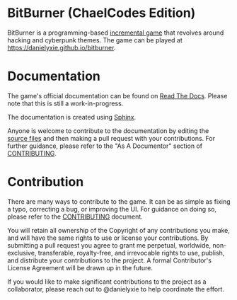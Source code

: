 # BitBurner (ChaelCodes Edition)
BitBurner is a programming-based [incremental game](https://en.wikipedia.org/wiki/Incremental_game)
that revolves around hacking and cyberpunk themes.
The game can be played at https://danielyxie.github.io/bitburner.

# Documentation
The game's official documentation can be found on [Read The
Docs](http://bitburner.readthedocs.io/). Please note that this is still a
work-in-progress.

The documentation is created using [Sphinx](http://www.sphinx-doc.org).

Anyone is welcome to contribute to the documentation by editing the [source
files](/doc/source) and then making a pull request with your contributions.
For further guidance, please refer to the "As A Documentor" section of
[CONTRIBUTING](CONTRIBUTING.md).

# Contribution
There are many ways to contribute to the game. It can be as simple as fixing
a typo, correcting a bug, or improving the UI. For guidance on doing so,
please refer to the [CONTRIBUTING](CONTRIBUTING.md) document.

You will retain all ownership of the Copyright of any contributions you make,
and will have the same rights to use or license your contributions. By
submitting a pull request you agree to grant me perpetual, worldwide,
non-exclusive, transferable, royalty-free, and irrevocable rights to use,
publish, and distribute your contributions to the project. A formal
Contributor's License Agreement will be drawn up in the future.

If you would like to make significant contributions to the project as a
collaborator, please reach out to @danielyxie to help coordinate the effort.
